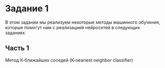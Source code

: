 # Задание 1

В этом задании мы реализуем некоторые методы машинного обучения, которые помогут нам с реализацией нейросетей в следующих заданиях.

## Часть 1
Метод К-ближайших соседей (K-neariest neighbor classifier)
